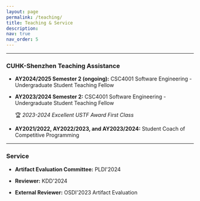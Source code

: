 ```yaml
---
layout: page
permalink: /teaching/
title: Teaching & Service
description: 
nav: true
nav_order: 5
---
```


---
### CUHK-Shenzhen Teaching Assistance

- **AY2024/2025 Semester 2 (ongoing):** CSC4001 Software Engineering - Undergraduate Student Teaching Fellow

- **AY2023/2024 Semester 2:** CSC4001 Software Engineering - Undergraduate Student Teaching Fellow

  🏆 *2023-2024 Excellent USTF Award First Class*

- **AY2021/2022, AY2022/2023, and AY2023/2024:** Student Coach of Competitive Programming

---

### Service

- **Artifact Evaluation Committee:** PLDI'2024

- **Reviewer:** KDD'2024

- **External Reviewer:** OSDI'2023 Artifact Evaluation